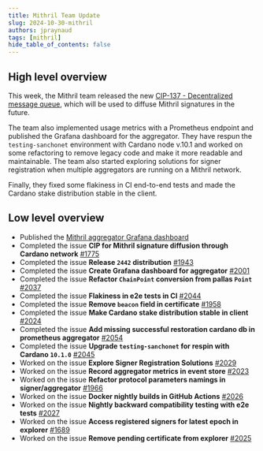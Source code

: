 ```yaml
---
title: Mithril Team Update
slug: 2024-10-30-mithril
authors: jpraynaud
tags: [mithril]
hide_table_of_contents: false
---
```


## High level overview

This week, the Mithril team released the new [CIP-137 - Decentralized message queue](https://discord.com/channels/826816523368005654/1014019542504185876/1301043609092751410), which will be used to diffuse Mithril signatures in the future.

The team also implemented usage metrics with a Prometheus endpoint and published the Grafana dashboard for the aggregator. They have respun the `testing-sanchonet` environment with Cardano node v.10.1 and worked on some refactoring to remove legacy code and make it more readable and maintainable. The team also started exploring solutions for signer registration when multiple aggregators are running on a Mithril network.

Finally, they fixed some flakiness in CI end-to-end tests and made the Cardano stake distribution stable in the client.

## Low level overview

- Published the [Mithril aggregator Grafana dashboard](https://grafana.com/grafana/dashboards/22165-mithril-aggregator/)
- Completed the issue **CIP for Mithril signature diffusion through Cardano network** [#1775](https://github.com/input-output-hk/mithril/issues/1775)
- Completed the issue **Release `2442` distribution** [#1943](https://github.com/input-output-hk/mithril/issues/1943)
- Completed the issue **Create Grafana dashboard for aggregator** [#2001](https://github.com/input-output-hk/mithril/issues/2001)
- Completed the issue **Refactor `ChainPoint` conversion from pallas `Point`** [#2037](https://github.com/input-output-hk/mithril/issues/2037)
- Completed the issue **Flakiness in e2e tests in CI** [#2044](https://github.com/input-output-hk/mithril/issues/2044)
- Completed the issue **Remove `beacon` field in certificate** [#1958](https://github.com/input-output-hk/mithril/issues/1958)
- Completed the issue **Make Cardano stake distribution stable in client** [#2024](https://github.com/input-output-hk/mithril/issues/2024)
- Completed the issue **Add missing successful restoration cardano db in prometheus aggregator** [#2054](https://github.com/input-output-hk/mithril/issues/2054)
- Completed the issue **Upgrade `testing-sanchonet` for respin with Cardano `10.1.0`** [#2045](https://github.com/input-output-hk/mithril/issues/2045)
- Worked on the issue **Explore Signer Registration Solutions** [#2029](https://github.com/input-output-hk/mithril/issues/2029)
- Worked on the issue **Record aggregator metrics in event store** [#2023](https://github.com/input-output-hk/mithril/issues/2023)
- Worked on the issue **Refactor protocol parameters namings in signer/aggregator** [#1966](https://github.com/input-output-hk/mithril/issues/1966)
- Worked on the issue **Docker nightly builds in GitHub Actions** [#2026](https://github.com/input-output-hk/mithril/issues/2026)
- Worked on the issue **Nightly backward compatibility testing with e2e tests** [#2027](https://github.com/input-output-hk/mithril/issues/2027)
- Worked on the issue **Access registered signers for latest epoch in explorer** [#1689](https://github.com/input-output-hk/mithril/issues/1689)
- Worked on the issue **Remove pending certificate from explorer** [#2025](https://github.com/input-output-hk/mithril/issues/2025)
